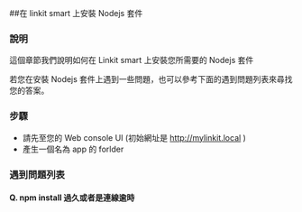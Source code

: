 ##在 linkit smart 上安裝 Nodejs 套件

### 說明

這個章節我們說明如何在 Linkit smart 上安裝您所需要的 Nodejs 套件

若您在安裝 Nodejs 套件上遇到一些問題，也可以參考下面的遇到問題列表來尋找您的答案。

### 步驟

* 請先至您的 Web console UI (初始網址是 http://mylinkit.local )
* 產生一個名為 app 的 forlder

### 遇到問題列表
#### Q. npm install 過久或者是連線逾時
    

        

    